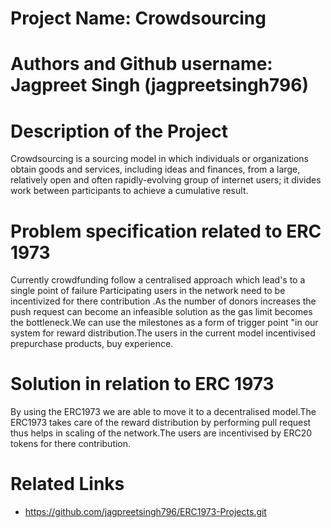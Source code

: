 # Project Name: Crowdsourcing

# Authors and Github username: Jagpreet Singh (jagpreetsingh796)

# Description of the Project 
Crowdsourcing is a sourcing model in which individuals or organizations obtain goods and services, including ideas and finances, from a large, relatively open and often rapidly-evolving group of internet users; it divides work between participants to achieve a cumulative result.


# Problem specification related to ERC 1973
Currently crowdfunding follow a centralised approach which lead's to a single point of failure Participating users in the  network need to be incentivized for there contribution .As the number of donors increases the push request can become an infeasible solution as the gas limit becomes the bottleneck.We can use the milestones as a form of trigger point "in our system for reward distribution.The users in the current model incentivised prepurchase products, buy experience.

# Solution in relation to ERC 1973 

By using the ERC1973 we are able to move it to a decentralised model.The ERC1973 takes care of the reward distribution by performing pull request thus helps in scaling of the network.The users are incentivised by ERC20 tokens for there contribution.

# Related Links

* https://github.com/jagpreetsingh796/ERC1973-Projects.git




